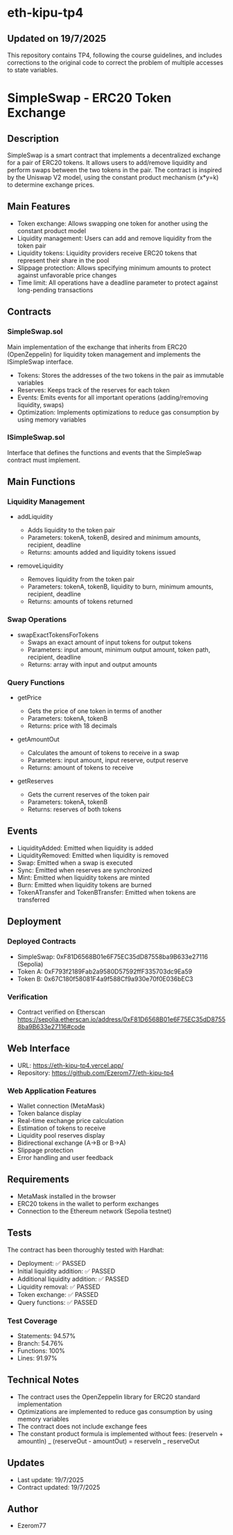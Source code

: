 # eth-kipu-tp4

## Updated on 19/7/2025

This repository contains TP4, following the course guidelines, and includes corrections to the original code to correct the problem of multiple accesses to state variables.

# SimpleSwap - ERC20 Token Exchange

## Description

SimpleSwap is a smart contract that implements a decentralized exchange for a pair of ERC20 tokens. It allows users to add/remove liquidity and perform swaps between the two tokens in the pair. The contract is inspired by the Uniswap V2 model, using the constant product mechanism (x\*y=k) to determine exchange prices.

## Main Features

- Token exchange: Allows swapping one token for another using the constant product model
- Liquidity management: Users can add and remove liquidity from the token pair
- Liquidity tokens: Liquidity providers receive ERC20 tokens that represent their share in the pool
- Slippage protection: Allows specifying minimum amounts to protect against unfavorable price changes
- Time limit: All operations have a deadline parameter to protect against long-pending transactions

## Contracts

### SimpleSwap.sol

Main implementation of the exchange that inherits from ERC20 (OpenZeppelin) for liquidity token management and implements the ISimpleSwap interface.

- Tokens: Stores the addresses of the two tokens in the pair as immutable variables
- Reserves: Keeps track of the reserves for each token
- Events: Emits events for all important operations (adding/removing liquidity, swaps)
- Optimization: Implements optimizations to reduce gas consumption by using memory variables

### ISimpleSwap.sol

Interface that defines the functions and events that the SimpleSwap contract must implement.

## Main Functions

### Liquidity Management

- addLiquidity

  - Adds liquidity to the token pair
  - Parameters: tokenA, tokenB, desired and minimum amounts, recipient, deadline
  - Returns: amounts added and liquidity tokens issued

- removeLiquidity

  - Removes liquidity from the token pair
  - Parameters: tokenA, tokenB, liquidity to burn, minimum amounts, recipient, deadline
  - Returns: amounts of tokens returned

### Swap Operations

- swapExactTokensForTokens
  - Swaps an exact amount of input tokens for output tokens
  - Parameters: input amount, minimum output amount, token path, recipient, deadline
  - Returns: array with input and output amounts

### Query Functions

- getPrice

  - Gets the price of one token in terms of another
  - Parameters: tokenA, tokenB
  - Returns: price with 18 decimals

- getAmountOut

  - Calculates the amount of tokens to receive in a swap
  - Parameters: input amount, input reserve, output reserve
  - Returns: amount of tokens to receive

- getReserves

  - Gets the current reserves of the token pair
  - Parameters: tokenA, tokenB
  - Returns: reserves of both tokens

## Events

- LiquidityAdded: Emitted when liquidity is added
- LiquidityRemoved: Emitted when liquidity is removed
- Swap: Emitted when a swap is executed
- Sync: Emitted when reserves are synchronized
- Mint: Emitted when liquidity tokens are minted
- Burn: Emitted when liquidity tokens are burned
- TokenATransfer and TokenBTransfer: Emitted when tokens are transferred

## Deployment

### Deployed Contracts

- SimpleSwap: 0xF81D6568B01e6F75EC35dD87558ba9B633e27116 (Sepolia)
- Token A: 0xF793f2189Fab2a9580D57592ffF335703dc9Ea59
- Token B: 0x67C180f58081F4a9f588Cf9a930e70f0E036bEC3

### Verification

- Contract verified on Etherscan
  https://sepolia.etherscan.io/address/0xF81D6568B01e6F75EC35dD87558ba9B633e27116#code

## Web Interface

- URL: https://eth-kipu-tp4.vercel.app/
- Repository: https://github.com/Ezerom77/eth-kipu-tp4

### Web Application Features

- Wallet connection (MetaMask)
- Token balance display
- Real-time exchange price calculation
- Estimation of tokens to receive
- Liquidity pool reserves display
- Bidirectional exchange (A→B or B→A)
- Slippage protection
- Error handling and user feedback

## Requirements

- MetaMask installed in the browser
- ERC20 tokens in the wallet to perform exchanges
- Connection to the Ethereum network (Sepolia testnet)

## Tests

The contract has been thoroughly tested with Hardhat:

- Deployment: ✅ PASSED
- Initial liquidity addition: ✅ PASSED
- Additional liquidity addition: ✅ PASSED
- Liquidity removal: ✅ PASSED
- Token exchange: ✅ PASSED
- Query functions: ✅ PASSED

### Test Coverage

- Statements: 94.57%
- Branch: 54.76%
- Functions: 100%
- Lines: 91.97%

## Technical Notes

- The contract uses the OpenZeppelin library for ERC20 standard implementation
- Optimizations are implemented to reduce gas consumption by using memory variables
- The contract does not include exchange fees
- The constant product formula is implemented without fees: (reserveIn + amountIn) _ (reserveOut - amountOut) = reserveIn _ reserveOut

## Updates

- Last update: 19/7/2025
- Contract updated: 19/7/2025

## Author

- Ezerom77
